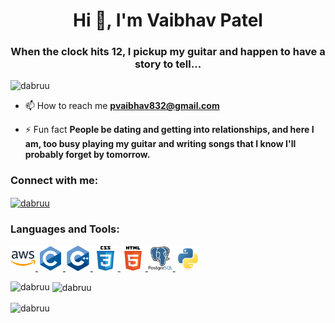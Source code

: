 <h1 align="center">Hi 👋, I'm Vaibhav Patel</h1>
<h3 align="center">When the clock hits 12, I pickup my guitar and happen to have a story to tell...</h3>

<p align="left"> <img src="https://komarev.com/ghpvc/?username=dabruu&label=Profile%20views&color=0e75b6&style=flat" alt="dabruu" /> </p>

- 📫 How to reach me **pvaibhav832@gmail.com**

- ⚡ Fun fact **People be dating and getting into relationships, and here I am, too busy playing my guitar and writing songs that I know I'll probably forget by tomorrow.**

<h3 align="left">Connect with me:</h3>
<p align="left">
<a href="https://www.leetcode.com/dabruu" target="blank"><img align="center" src="https://raw.githubusercontent.com/rahuldkjain/github-profile-readme-generator/master/src/images/icons/Social/leet-code.svg" alt="dabruu" height="30" width="40" /></a>
</p>

<h3 align="left">Languages and Tools:</h3>
<p align="left"> <a href="https://aws.amazon.com" target="_blank" rel="noreferrer"> <img src="https://raw.githubusercontent.com/devicons/devicon/master/icons/amazonwebservices/amazonwebservices-original-wordmark.svg" alt="aws" width="40" height="40"/> </a> <a href="https://www.cprogramming.com/" target="_blank" rel="noreferrer"> <img src="https://raw.githubusercontent.com/devicons/devicon/master/icons/c/c-original.svg" alt="c" width="40" height="40"/> </a> <a href="https://www.w3schools.com/cpp/" target="_blank" rel="noreferrer"> <img src="https://raw.githubusercontent.com/devicons/devicon/master/icons/cplusplus/cplusplus-original.svg" alt="cplusplus" width="40" height="40"/> </a> <a href="https://www.w3schools.com/css/" target="_blank" rel="noreferrer"> <img src="https://raw.githubusercontent.com/devicons/devicon/master/icons/css3/css3-original-wordmark.svg" alt="css3" width="40" height="40"/> </a> <a href="https://www.w3.org/html/" target="_blank" rel="noreferrer"> <img src="https://raw.githubusercontent.com/devicons/devicon/master/icons/html5/html5-original-wordmark.svg" alt="html5" width="40" height="40"/> </a> <a href="https://www.postgresql.org" target="_blank" rel="noreferrer"> <img src="https://raw.githubusercontent.com/devicons/devicon/master/icons/postgresql/postgresql-original-wordmark.svg" alt="postgresql" width="40" height="40"/> </a> <a href="https://www.python.org" target="_blank" rel="noreferrer"> <img src="https://raw.githubusercontent.com/devicons/devicon/master/icons/python/python-original.svg" alt="python" width="40" height="40"/> </a> </p>

<p><img align="left" src="https://github-readme-stats.vercel.app/api/top-langs?username=dabruu&show_icons=true&locale=en&layout=compact" alt="dabruu" /></p>

<p>&nbsp;<img align="center" src="https://github-readme-stats.vercel.app/api?username=dabruu&show_icons=true&locale=en" alt="dabruu" /></p>

<p><img align="center" src="https://github-readme-streak-stats.herokuapp.com/?user=dabruu&" alt="dabruu" /></p>
